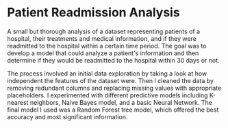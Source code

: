 # Patient Readmission Analysis

A small but thorough analysis of a dataset representing patients of a hospital, their treatments and medical information, and if they were readmitted to the hospital within a certain time period. The goal was to develop a model that could analyze a patient's information and then determine if they would be readmitted to the hospital within 30 days or not.

The process involved an initial data exploration by taking a look at how independent the features of the dataset were. Then I cleaned the data by removing redundant columns and replacing missing values with appropriate placeholders. I experimented with different predictive models including K-nearest neighbors, Naive Bayes model, and a basic Neural Network. The final model I used was a Random Forest tree model, which offered the best accuracy and most significant information.
